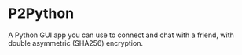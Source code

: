 # P2Python

A Python GUI app you can use to connect and chat with a friend, with double asymmetric (SHA256) encryption.
